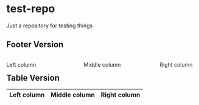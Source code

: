 # test-repo
Just a repository for testing things

## Footer Version

<footer>
<p style="float:left; width: 20%;">
Left column
</p>
<p style="float:left; width: 60%; text-align:center;">
Middle column</p>
<p style="float:left; width: 20%;">
Right column
</p>
</footer>

## Table Version

| Left column | Middle column | Right column |
|:-----------:|:-------------:|:------------:|
